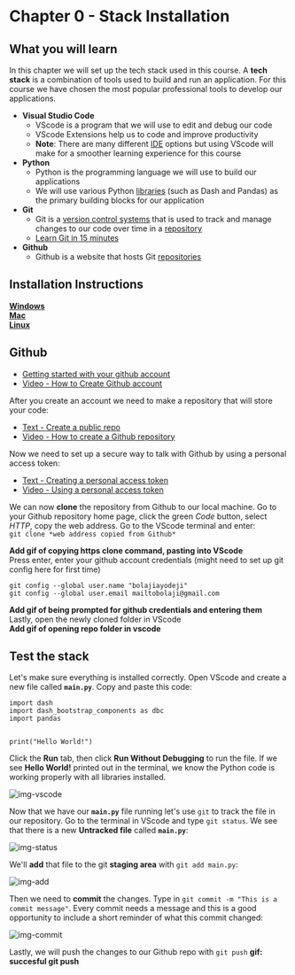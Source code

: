 # Chapter 0 - Stack Installation
## What you will learn

In this chapter we will set up the tech stack used in this course.  A **tech stack** is a combination of tools used to build and run an application.  For this course we have chosen the most popular professional tools to develop our applications.

- **Visual Studio Code**
  - VScode is a program that we will use to edit and debug our code
  - VScode Extensions help us to code and improve productivity
  - **Note**: There are many different [IDE](https://www.codecademy.com/article/what-is-an-ide) options but using VScode will make for a smoother learning experience for this course
- **Python**
  - Python is the programming language we will use to build our applications
  - We will use various Python [libraries](https://www.geeksforgeeks.org/libraries-in-python/) (such as Dash and Pandas) as the primary building blocks for our application
- **Git**
  - Git is a [version control systems](https://www.geeksforgeeks.org/version-control-systems/) that is used to track and manage changes to our code over time in a [repository](https://www.geeksforgeeks.org/what-is-a-git-repository/)
  - [Learn Git in 15 minutes](https://youtu.be/USjZcfj8yxE)
- **Github**
  -  Github is a website that hosts Git [repositories](https://www.geeksforgeeks.org/what-is-a-git-repository/)


## Installation Instructions
[**Windows**](chapter0_windows.md)\
[**Mac**](chapter0_mac.md)\
[**Linux**](chapter0_linux.md)

## Github
- [Getting started with your github account](https://docs.github.com/en/get-started/onboarding/getting-started-with-your-github-account)
- [Video - How to Create Github account](https://www.youtube.com/watch?v=QUtk-Uuq9nE)

After you create an account we need to make a repository that will store your code:
- [Text - Create a public repo](https://docs.github.com/en/get-started/quickstart/create-a-repo)
- [Video - How to create a Github repository](https://www.youtube.com/watch?v=u-_uGO95xco)

Now we need to set up a secure way to talk with Github by using a personal access token:
- [Text - Creating a personal access token](https://docs.github.com/en/authentication/keeping-your-account-and-data-secure/creating-a-personal-access-token)
- [Video - Using a personal access token](https://www.youtube.com/watch?v=kHkQnuYzwoo)

We can now **clone** the repository from Github to our local machine.  Go to your Github repository home page, click the green *Code* button, select *HTTP*, copy the web address.  Go to the VScode terminal and enter:\
```git clone *web address copied from Github*```

**Add gif of copying https clone command, pasting into VScode**\
Press enter, enter your github account credentials (might need to set up git config here for first time)
```
git config --global user.name "bolajiayodeji"
git config --global user.email mailtobolaji@gmail.com
 ```
**Add gif of being prompted for github credentials and entering them**\
Lastly, open the newly cloned folder in VScode\
**Add gif of opening repo folder in vscode**


## Test the stack
Let's make sure everything is installed correctly.  Open VScode and create a new file called **`main.py`**.  Copy and paste this code:
```
import dash 
import dash_bootstrap_components as dbc
import pandas


print("Hello World!")
```
Click the **Run** tab, then click **Run Without Debugging** to run the file.  If we see **Hello World!** printed out in the terminal, we know the Python code is working properly with all libraries installed. 

![img-vscode](./ch0_files/run_the_code.png)

Now that we have our **`main.py`** file running let's use ```git``` to track the file in our repository.  Go to the terminal in VScode and type ```git status```.  We see that there is a new **Untracked file** called **`main.py`**:

![img-status](./ch0_files/git_status.png)


We'll **add** that file to the git **staging area** with ```git add main.py```:

![img-add](./ch0_files/git_add.png)

Then we need to **commit** the changes. Type in ```git commit -m "This is a commit message"```.  Every commit needs a message and this is a good opportunity to include a short reminder of what this commit changed:

![img-commit](./ch0_files/git_commit.png)

Lastly, we will push the changes to our Github repo with ```git push```
**gif:  succesful git push**
